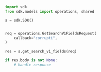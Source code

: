 <!-- Start SDK Example Usage -->
```python
import sdk
from sdk.models import operations, shared

s = sdk.SDK()


req = operations.GetSearchV1FieldsRequest(
    callback="corrupti",
)
    
res = s.get_search_v1_fields(req)

if res.body is not None:
    # handle response
```
<!-- End SDK Example Usage -->